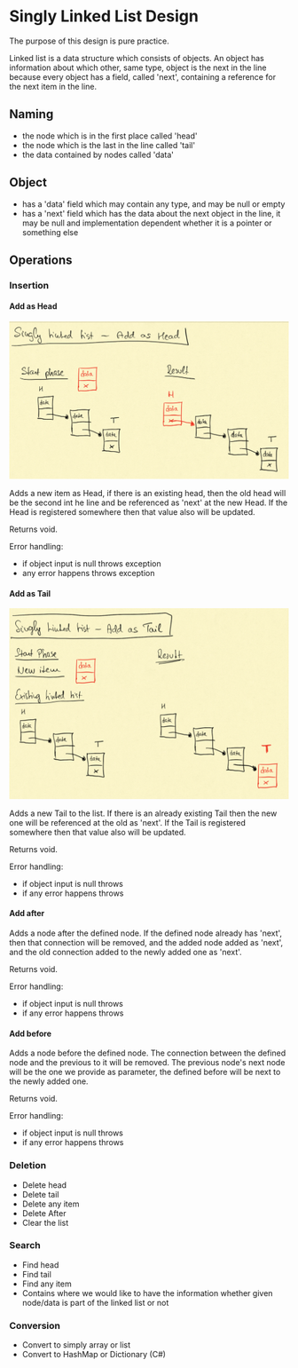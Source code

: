 # Singly Linked List Design

The purpose of this design is pure practice.

Linked list is a data structure which consists of objects. An object has information about which other, same type,
object is the next in the line because every object has a field, called \'next\', containing a reference for the next
item in the line.

## Naming

- the node which is in the first place called \'head\'
- the node which is the last in the line called \'tail\'
- the data contained by nodes called \'data\'

## Object

- has a \'data\' field which may contain any type, and may be null or empty
- has a \'next\' field which has the data about the next object in the line, it may be null and implementation dependent
  whether it is a pointer or something else

## Operations

### Insertion

#### Add as Head

![Add Head](./media/add_head.png)

Adds a new item as Head, if there is an existing head, then the old head will be the second int he line and be
referenced as \'next\' at the new Head. If the Head is registered somewhere then that value also will be updated.

Returns void.

Error handling:

- if object input is null throws exception
- any error happens throws exception

#### Add as Tail

![Add Tail](./media/add_tail.png)

Adds a new Tail to the list. If there is an already existing Tail then the new one will be referenced at the old as
\'next\'. If the Tail is registered somewhere then that value also will be updated.

Returns void.

Error handling:

- if object input is null throws
- if any error happens throws

#### Add after

Adds a node after the defined node. If the defined node already has \'next\', then that connection will be removed, and
the added node added as \'next\', and the old connection added to the newly added one as \'next\'.

Returns void.

Error handling:

- if object input is null throws
- if any error happens throws

#### Add before

Adds a node before the defined node. The connection between the defined node and the previous to it will be removed. The
previous node's next node will be the one we provide as parameter, the defined before will be next to the newly added one.

Returns void.

Error handling:

- if object input is null throws
- if any error happens throws

### Deletion

- Delete head
- Delete tail
- Delete any item
- Delete After
- Clear the list

### Search

- Find head
- Find tail
- Find any item
- Contains where we would like to have the information whether given node/data is part of the linked list or not

### Conversion

- Convert to simply array or list
- Convert to HashMap or Dictionary (C\#)